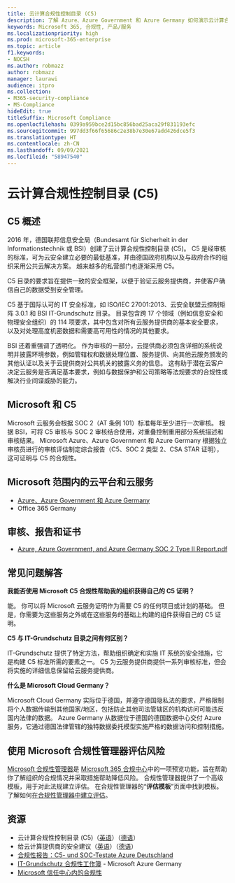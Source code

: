 ```yaml
---
title: 云计算合规性控制目录 (C5)
description: 了解 Azure、Azure Government 和 Azure Germany 如何演示云计算合规性控制目录 (C5) 的合规性证明。
keywords: Microsoft 365, 合规性, 产品/服务
ms.localizationpriority: high
ms.prod: microsoft-365-enterprise
ms.topic: article
f1.keywords:
- NOCSH
ms.author: robmazz
author: robmazz
manager: laurawi
audience: itpro
ms.collection:
- M365-security-compliance
- MS-Compliance
hideEdit: true
titleSuffix: Microsoft Compliance
ms.openlocfilehash: 0399a959bce2d15bc856bad25aca29f831193efc
ms.sourcegitcommit: 997dd3f66f65686c2e38b7e30e67add426dce5f3
ms.translationtype: HT
ms.contentlocale: zh-CN
ms.lasthandoff: 09/09/2021
ms.locfileid: "58947540"
---
```

# <a name="cloud-computing-compliance-controls-catalog-c5"></a>云计算合规性控制目录 (C5)

## <a name="c5-overview"></a>C5 概述

2016 年，德国联邦信息安全局（Bundesamt für Sicherheit in der Informationstechnik 或 BSI）创建了云计算合规性控制目录 (C5)。 C5 是经审核的标准，可为云安全建立必要的最低基准，并由德国政府机构以及与政府合作的组织采用公共云解决方案。 越来越多的私营部门也逐渐采用 C5。

C5 目录的要求旨在提供一致的安全框架，以便于验证云服务提供商，并使客户确信自己的数据受到安全管理。

C5 基于国际认可的 IT 安全标准，如 ISO/IEC 27001:2013、云安全联盟云控制矩阵 3.0.1 和 BSI IT-Grundschutz 目录。 目录包含跨 17 个领域（例如信息安全和物理安全组织）的 114 项要求，其中包含对所有云服务提供商的基本安全要求，以及对处理高度机密数据和需要高可用性的情况的其他要求。

BSI 还着重强调了透明化。 作为审核的一部分，云提供商必须包含详细的系统说明并披露环境参数，例如管辖权和数据处理位置、服务提供、向其他云服务颁发的其他认证以及关于云提供商对公共机关的披露义务的信息。 这有助于潜在云客户决定云服务是否满足基本要求，例如与数据保护和公司策略等法规要求的合规性或解决行业间谍威胁的能力。

## <a name="microsoft-and-c5"></a>Microsoft 和 C5

Microsoft 云服务会根据 SOC 2（AT 条例 101）标准每年至少进行一次审核。 根据 BSI，可将 C5 审核与 SOC 2 审核结合使用，对重叠控制重用部分系统描述和审核结果。 Microsoft Azure、Azure Government 和 Azure Germany 根据独立审核员进行的审核评估制定综合报告（C5、SOC 2 类型 2、CSA STAR 证明），这可证明与 C5 的合规性。

## <a name="microsoft-in-scope-cloud-platforms--services"></a>Microsoft 范围内的云平台和云服务

- [Azure、Azure Government 和 Azure Germany](https://go.microsoft.com/fwlink/p/?linkid=2051569)
- Office 365 Germany

## <a name="audits-reports-and-certificates"></a>审核、报告和证书

- [Azure, Azure Government, and Azure Germany SOC 2 Type II Report.pdf](https://go.microsoft.com/fwlink/p/?linkid=2093520)

## <a name="frequently-asked-questions"></a>常见问题解答

**我能否使用 Microsoft C5 合规性帮助我的组织获得自己的 C5 证明？**

能。 你可以将 Microsoft 云服务证明作为需要 C5 的任何项目或计划的基础。 但是，你需要为这些服务之外或在这些服务的基础上构建的组件获得自己的 C5 证明。

**C5 与 IT-Grundschutz 目录之间有何区别？**

IT-Grundschutz 提供了特定方法，帮助组织确定和实施 IT 系统的安全措施，它是构建 C5 标准所需的要素之一。 C5 为云服务提供商提供一系列审核标准，但会将实施的详细信息保留给云服务提供商。

**什么是 Microsoft Cloud Germany？**

Microsoft Cloud Germany 实际位于德国，并遵守德国隐私法的要求，严格限制将个人数据传输到其他国家/地区，包括防止其他司法管辖区的机构访问可能违反国内法律的数据。 Azure Germany 从数据位于德国的德国数据中心交付 Azure 服务，它通过德国法律管辖的独特数据委托模型实施严格的数据访问和控制措施。

## <a name="use-microsoft-compliance-manager-to-assess-your-risk"></a>使用 Microsoft 合规性管理器评估风险

[Microsoft 合规性管理器](/microsoft-365/compliance/compliance-manager)是 [Microsoft 365 合规中心](/microsoft-365/compliance/microsoft-365-compliance-center)中的一项预览功能，旨在帮助你了解组织的合规情况并采取措施帮助降低风险。 合规性管理器提供了一个高级模板，用于对此法规建立评估。 在合规性管理器的“**评估模板**”页面中找到模板。 了解如何[在合规性管理器中建立评估](/microsoft-365/compliance/compliance-manager-assessments)。

## <a name="resources"></a>资源

- 云计算合规性控制目录 (C5)（[英语](https://www.bsi.bund.de/EN/Topics/CloudComputing/Compliance_Criteria_Catalogue/Compliance_Criteria_Catalogue_node.html)）（[德语](https://www.bsi.bund.de/DE/Themen/DigitaleGesellschaft/CloudComputing/Kriterienkatalog/Kriterienkatalog_node.html)）
- 给云计算提供商的安全建议（[英语](https://www.bsi.bund.de/EN/Topics/CloudComputing/Secure_use_of_cloud_services/Secure_use_cloud_services_node.html)）（[德语](https://www.bsi.bund.de/DE/Themen/DigitaleGesellschaft/CloudComputing/Sichere_Nutzung_Cloud/Sichere_Nutzung_Cloud_node.html)）
- [合规性报告：C5- und SOC-Testate Azure Deutschland](https://servicetrust.microsoft.com/ViewPage/MSComplianceGuide?command=Download&downloadType=Document&downloadId=df100ae1-baf9-4785-8a6d-864c0bc5c308&docTab=4ce99610-c9c0-11e7-8c2c-f908a777fa4d_SOC%20%2F%20SSAE%2016%20Reports)
- [IT-Grundschutz 合规性工作簿](https://gallery.technet.microsoft.com/Azure-Germany-IT-fca4afd7) - Microsoft Azure Germany
- [Microsoft 信任中心内的合规性](https://www.microsoft.com/trust-center/compliance/compliance-overview)
